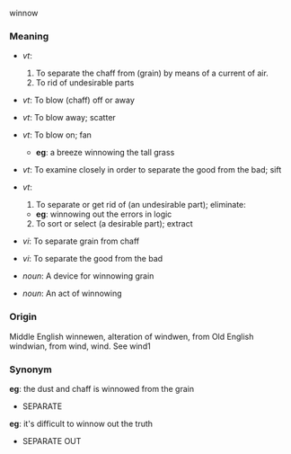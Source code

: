 winnow
### Meaning
+ _vt_:
   1. To separate the chaff from (grain) by means of a current of air.
   2. To rid of undesirable parts
+ _vt_: To blow (chaff) off or away
+ _vt_: To blow away; scatter
+ _vt_: To blow on; fan
    + __eg__: a breeze winnowing the tall grass
+ _vt_: To examine closely in order to separate the good from the bad; sift
+ _vt_:
   1. To separate or get rid of (an undesirable part); eliminate:
    + __eg__: winnowing out the errors in logic
   2. To sort or select (a desirable part); extract
+ _vi_: To separate grain from chaff
+ _vi_: To separate the good from the bad

+ _noun_: A device for winnowing grain
+ _noun_: An act of winnowing

### Origin

Middle English winnewen, alteration of windwen, from Old English windwian, from wind, wind. See wind1

### Synonym

__eg__: the dust and chaff is winnowed from the grain

+ SEPARATE

__eg__: it's difficult to winnow out the truth

+ SEPARATE OUT


